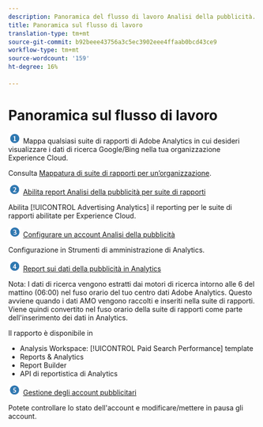 ```yaml
---
description: Panoramica del flusso di lavoro Analisi della pubblicità.
title: Panoramica sul flusso di lavoro
translation-type: tm+mt
source-git-commit: b92beee43756a3c5ec3902eee4ffaab0bcd43ce9
workflow-type: tm+mt
source-wordcount: '159'
ht-degree: 16%

---
```



# Panoramica sul flusso di lavoro

![](assets/step1_icon.png) Mappa qualsiasi suite di rapporti di Adobe Analytics in cui desideri visualizzare i dati di ricerca Google/Bing nella tua organizzazione Experience Cloud.

Consulta [Mappatura di suite di rapporti per un’organizzazione](https://docs.adobe.com/content/help/it-IT/core-services/interface/about-core-services/report-suite-mapping.html).

![](assets/step2_icon.png) [Abilita report Analisi della pubblicità per suite di rapporti](/help/integrate/c-advertising-analytics/c-adanalytics-workflow/aa-provision-rs.md)

Abilita [!UICONTROL Advertising Analytics] il reporting per le suite di rapporti abilitate per Experience Cloud.

![](assets/step3_icon.png) [Configurare un account Analisi della pubblicità](/help/integrate/c-advertising-analytics/c-adanalytics-workflow/aa-create-ad-account.md)

Configurazione in Strumenti di amministrazione di Analytics.

![](assets/step4_icon.png) [Report sui dati della pubblicità in Analytics](/help/integrate/c-advertising-analytics/c-adanalytics-workflow/aa-report-ad-data-an.md)

Nota: I dati di ricerca vengono estratti dai motori di ricerca intorno alle 6 del mattino (06:00) nel fuso orario del tuo centro dati Adobe Analytics. Questo avviene quando i dati AMO vengono raccolti e inseriti nella suite di rapporti. Viene quindi convertito nel fuso orario della suite di rapporti come parte dell&#39;inserimento dei dati in Analytics.

Il rapporto è disponibile in

* Analysis Workspace: [!UICONTROL Paid Search Performance] template
* Reports &amp; Analytics
* Report Builder
* API di reportistica di Analytics

![](assets/step5_icon.png) [Gestione degli account pubblicitari](/help/integrate/c-advertising-analytics/c-adanalytics-workflow/aa-manage-ad-accounts.md)

Potete controllare lo stato dell&#39;account e modificare/mettere in pausa gli account.
